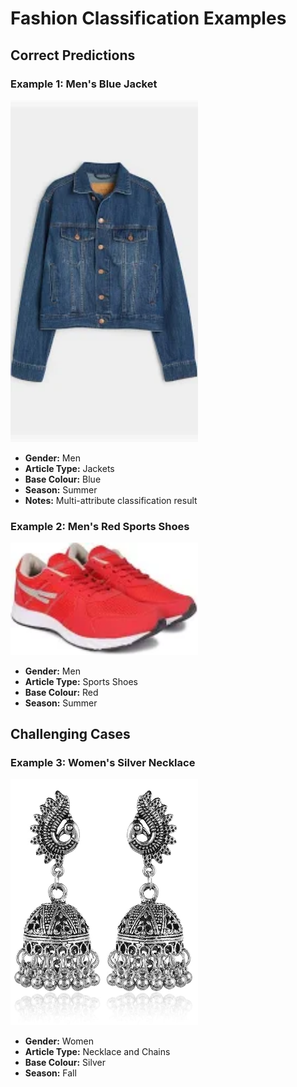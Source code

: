 # Fashion Classification Examples

## Correct Predictions

### Example 1: Men's Blue Jacket
<img src="example_1.jpg" width="300" alt="Men's Blue Jacket">

- **Gender:** Men
- **Article Type:** Jackets
- **Base Colour:** Blue
- **Season:** Summer
- **Notes:** Multi-attribute classification result

### Example 2: Men's Red Sports Shoes
<img src="example_2.jpg" width="300" alt="Men's Red Sports Shoes">

- **Gender:** Men
- **Article Type:** Sports Shoes
- **Base Colour:** Red
- **Season:** Summer

## Challenging Cases

### Example 3: Women's Silver Necklace
<img src="example_3.jpg" width="300" alt="Women's Silver Earrings">

- **Gender:** Women
- **Article Type:** Necklace and Chains
- **Base Colour:** Silver
- **Season:** Fall
